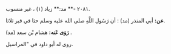 ٢٠٨١ -** مد:** زياد (١) ، غير منسوب.

**عن:** أبي المنذر (مد) : أن رَسُول اللَّهِ صلى الله عليه وسلم حثا في قبر ثلاثا.

**رَوَى عَنه:** هشام بْن سعد (مد) .

روى له أبو داود في "المراسيل.